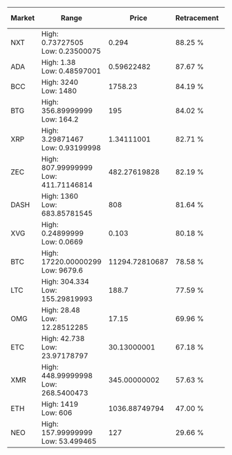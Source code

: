 | Market | Range | Price| Retracement | Doubles to 50% |
| --- | --- | --- | --- | --- |
| NXT | High: 0.73727505<br />Low: 0.23500075 | 0.294 | 88.25 % | 1.65 |
| ADA | High: 1.38<br />Low: 0.48597001 | 0.59622482 | 87.67 % | 1.56 |
| BCC | High: 3240<br />Low: 1480 | 1758.23 | 84.19 % | 1.34 |
| BTG | High: 356.89999999<br />Low: 164.2 | 195 | 84.02 % | 1.34 |
| XRP | High: 3.29871467<br />Low: 0.93199998 | 1.34111001 | 82.71 % | 1.58 |
| ZEC | High: 807.99999999<br />Low: 411.71146814 | 482.27619828 | 82.19 % | 1.26 |
| DASH | High: 1360<br />Low: 683.85781545 | 808 | 81.64 % | 1.26 |
| XVG | High: 0.24899999<br />Low: 0.0669 | 0.103 | 80.18 % | 1.53 |
| BTC | High: 17220.00000299<br />Low: 9679.6 | 11294.72810687 | 78.58 % | 1.19 |
| LTC | High: 304.334<br />Low: 155.29819993 | 188.7 | 77.59 % | 1.22 |
| OMG | High: 28.48<br />Low: 12.28512285 | 17.15 | 69.96 % | 1.19 |
| ETC | High: 42.738<br />Low: 23.97178797 | 30.13000001 | 67.18 % | 1.11 |
| XMR | High: 448.99999998<br />Low: 268.5400473 | 345.00000002 | 57.63 % | 1.04 |
| ETH | High: 1419<br />Low: 606 | 1036.88749794 | 47.00 % | 0.00 |
| NEO | High: 157.99999999<br />Low: 53.499465 | 127 | 29.66 % | 0.00 |
